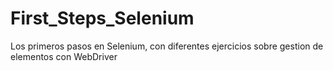 # First_Steps_Selenium
Los primeros pasos en Selenium, con diferentes ejercicios sobre gestion de elementos con WebDriver
